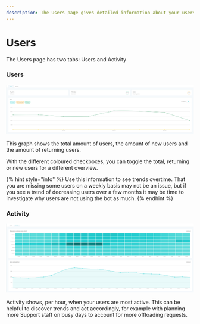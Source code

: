 ```yaml
---
description: The Users page gives detailed information about your users and their activity.
---
```


# Users

The Users page has two tabs: Users and Activity

### Users

![](../../.gitbook/assets/image%20%28563%29.png)

This graph shows the total amount of users, the amount of new users and the amount of returning users.

With the different coloured checkboxes, you can toggle the total, returning or new users for a different overview.

{% hint style="info" %}
Use this information to see trends overtime. That you are missing some users on a weekly basis may not be an issue, but if you see a trend of decreasing users over a few months it may be time to investigate why users are not using the bot as much.
{% endhint %}

### Activity

![](../../.gitbook/assets/image%20%28562%29.png)

Activity shows, per hour, when your users are most active. This can be helpful to discover trends and act accordingly, for example with planning more Support staff on busy days to account for more offloading requests.





